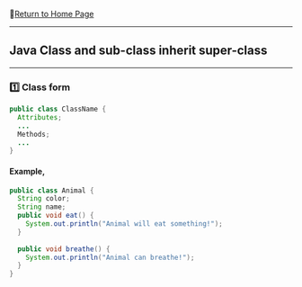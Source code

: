 :hotel:[Return to Home Page](https://github.com/geophydog/geophydog.github.io/blob/master/README.md)
***
## Java Class and sub-class inherit super-class
***
### :one: Class form
```java
public class ClassName {
  Attributes;
  ...
  Methods;
  ...
}
```
#### Example,
```java
public class Animal {
  String color;
  String name;
  public void eat() {
    System.out.println("Animal will eat something!");
  }
  
  public void breathe() {
    System.out.println("Animal can breathe!");
  }
}
```
